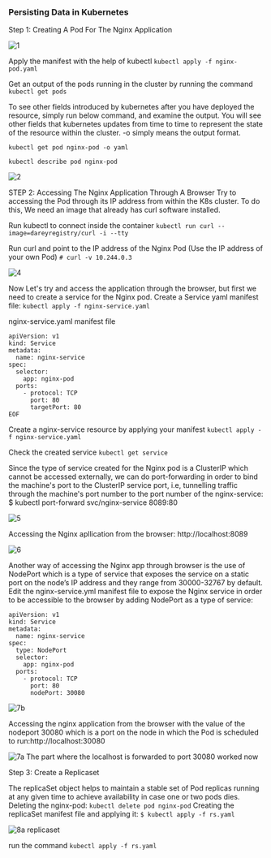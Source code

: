 
### Persisting Data in Kubernetes ###


Step 1: Creating A Pod For The Nginx Application


![1](https://github.com/opeyemiagbadero/23.-Pesisting-Data-in-Kubernetes/assets/79456052/98fafcff-b553-40bc-83ed-3c893bf4a763)

Apply the manifest with the help of kubectl `kubectl apply -f nginx-pod.yaml`

Get an output of the pods running in the cluster by running the command `kubectl get pods`

To see other fields introduced by kubernetes after you have deployed the resource, simply run below command, and examine the output. 
You will see other fields that kubernetes updates from time to time to represent the state of the resource within the cluster. -o simply means the output format.

`kubectl get pod nginx-pod -o yaml`

`kubectl describe pod nginx-pod`



![2](https://github.com/opeyemiagbadero/23.-Pesisting-Data-in-Kubernetes/assets/79456052/897320c5-fd69-46cd-8f3b-5e4a564446c8)


STEP 2: Accessing The Nginx Application Through A Browser
Try to accessing the Pod through its IP address from within the K8s cluster. To do this, We need an image that already has curl software installed.

Run kubectl to connect inside the container `kubectl run curl --image=dareyregistry/curl -i --tty`


Run curl and point to the IP address of the Nginx Pod (Use the IP address of your own Pod) `# curl -v 10.244.0.3`

![4](https://github.com/opeyemiagbadero/23.-Pesisting-Data-in-Kubernetes/assets/79456052/7b754796-f040-419f-9dd4-4ae4631062e1)


Now Let's try and access the application through the browser, but first we need to create a service for the Nginx pod.
Create a Service yaml manifest file: `kubectl apply -f nginx-service.yaml`

nginx-service.yaml manifest file

```
apiVersion: v1
kind: Service
metadata:
  name: nginx-service
spec:
  selector:
    app: nginx-pod 
  ports:
    - protocol: TCP
      port: 80
      targetPort: 80
EOF
```


Create a nginx-service resource by applying your manifest `kubectl apply -f nginx-service.yaml`


Check the created service `kubectl get service`

Since the type of service created for the Nginx pod is a ClusterIP which cannot be accessed externally, we can do port-forwarding in order to bind the machine's port to the ClusterIP service port, i.e, tunnelling traffic through the machine's port number to the port number of the nginx-service: $ kubectl port-forward svc/nginx-service 8089:80


![5](https://github.com/opeyemiagbadero/23.-Pesisting-Data-in-Kubernetes/assets/79456052/53d035bc-c703-4103-890c-03f541a991e5)



Accessing the Nginx apllication from the browser: http://localhost:8089

![6](https://github.com/opeyemiagbadero/23.-Pesisting-Data-in-Kubernetes/assets/79456052/82e32622-041b-4d46-a286-9511839429a3)



Another way of accessing the Nginx app through browser is the use of NodePort which is a type of service that exposes the service on a static port on the node’s IP address and they range from 30000-32767 by default. Edit the nginx-service.yml manifest file to expose the Nginx service in order to be accessible to the browser by adding NodePort as a type of service:

```
apiVersion: v1
kind: Service
metadata:
  name: nginx-service
spec:
  type: NodePort
  selector:
    app: nginx-pod
  ports:
    - protocol: TCP
      port: 80
      nodePort: 30080
```

![7b](https://github.com/opeyemiagbadero/22.-Deploying-Applications-Into-Kubernetes-Cluster/assets/79456052/0ea43e3c-6274-47fb-a7a5-567aa391095c)

Accessing the nginx application from the browser with the value of the nodeport 30080 which is a port on the node in which the Pod is scheduled to run:http://localhost:30080

![7a  The part where the localhost is forwarded to port 30080 worked now](https://github.com/opeyemiagbadero/22.-Deploying-Applications-Into-Kubernetes-Cluster/assets/79456052/4bd24601-f631-4f4c-a668-a8cc72291d1f)


Step 3: Create a Replicaset

The replicaSet object helps to maintain a stable set of Pod replicas running at any given time to achieve availability in case one or two pods dies.
Deleting the nginx-pod: `kubectl delete pod nginx-pod`
Creating the replicaSet manifest file and applying it: `$ kubectl apply -f rs.yaml`

![8a  replicaset](https://github.com/opeyemiagbadero/22.-Deploying-Applications-Into-Kubernetes-Cluster/assets/79456052/1791743a-2daa-44ee-8958-b2928d553309)

run the command  `kubectl apply -f rs.yaml`










































